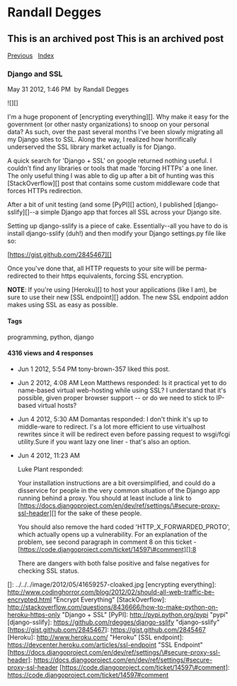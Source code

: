 # Randall Degges

## This is an archived post This is an archived post

[Previous][]   [Index][]

### Django and SSL

May 31 2012, 1:46 PM  by Randall Degges

![][]

I'm a huge proponent of [encrypting everything][]. Why make it easy for the
government (or other nasty organizations) to snoop on your personal data? As
such, over the past several months I've been slowly migrating all my Django
sites to SSL. Along the way, I realized how horrifically underserved the SSL
library market actually is for Django.

A quick search for 'Django + SSL' on google returned nothing useful. I couldn't
find any libraries or tools that made 'forcing HTTPs' a one liner. The only
useful thing I was able to dig up after a bit of hunting was this
[StackOverflow][] post that contains some custom middleware code that forces
HTTPs redirection.

After a bit of unit testing (and some [PyPI][] action), I published
[django-sslify][]--a simple Django app that forces all SSL across your Django
site.

Setting up django-sslify is a piece of cake. Essentially--all you have to do is
install django-sslify (duh!) and then modify your Django settings.py file like
so:

[https://gist.github.com/2845467][]

Once you've done that, all HTTP requests to your site will be perma-redirected
to their https equivalents, forcing SSL encryption.

**NOTE**: If you're using [Heroku][] to host your applications (like I am), be
sure to use their new [SSL endpoint][] addon. The new SSL endpoint addon makes
using SSL as easy as possible.

#### Tags

programming, python, django

#### 4316 views and 4 responses

-   Jun 1 2012, 5:54 PM
    tony-brown-357 liked this post.
-   Jun 2 2012, 4:08 AM
    Leon Matthews responded:
    Is it practical yet to do name-based virtual web-hosting while using SSL? I
    understand that it's possible, given proper browser support -- or do we need
    to stick to IP-based virtual hosts?
-   Jun 4 2012, 5:30 AM
    Domantas responded:
    I don't think it's up to middle-ware to redirect. I's a lot more efficient
    to use virtualhost rewrites since it will be redirect even before passing
    request to wsgi/fcgi utility.Sure if you want lazy one liner - that's also
    an option.
-   Jun 4 2012, 11:23 AM

    Luke Plant responded:

    Your installation instructions are a bit oversimplified, and could do a
    disservice for people in the very common situation of the Django app running
    behind a proxy. You should at least include a link to
    [https://docs.djangoproject.com/en/dev/ref/settings/\#secure-proxy-ssl-header][]
    for the sake of these people.

    You should also remove the hard coded 'HTTP\_X\_FORWARDED\_PROTO', which
    actually opens up a vulnerability. For an explanation of the problem, see
    second paragraph in comment 8 on this ticket -
    [https://code.djangoproject.com/ticket/14597\#comment][]:8

    There are dangers with both false positive and false negatives for checking
    SSL status.

  [Previous]: ../../../posts/2012/06/how-to-have-fun-programming.html
  [Index]: ../../../index-2.html
  []: ../../../image/2012/05/41659257-cloaked.jpg
  [encrypting everything]: http://www.codinghorror.com/blog/2012/02/should-all-web-traffic-be-encrypted.html
    "Encrypt Everything"
  [StackOverflow]: http://stackoverflow.com/questions/8436666/how-to-make-python-on-heroku-https-only
    "Django + SSL"
  [PyPI]: http://pypi.python.org/pypi "pypi"
  [django-sslify]: https://github.com/rdegges/django-sslify "django-sslify"
  [https://gist.github.com/2845467]: https://gist.github.com/2845467
  [Heroku]: http://www.heroku.com/ "Heroku"
  [SSL endpoint]: https://devcenter.heroku.com/articles/ssl-endpoint
    "SSL Endpoint"
  [https://docs.djangoproject.com/en/dev/ref/settings/\#secure-proxy-ssl-header]:
    https://docs.djangoproject.com/en/dev/ref/settings/#secure-proxy-ssl-header
  [https://code.djangoproject.com/ticket/14597\#comment]: https://code.djangoproject.com/ticket/14597#comment
